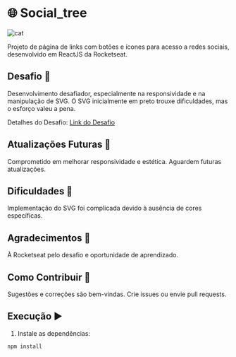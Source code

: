 # 🌐 Social_tree


![cat](https://user-images.githubusercontent.com/101216652/229203637-076e879c-4a09-4ece-9c27-ce6234998806.png)
 


Projeto de página de links com botões e ícones para acesso a redes sociais, desenvolvido em ReactJS da Rocketseat.

## Desafio 🚀

Desenvolvimento desafiador, especialmente na responsividade e na manipulação de SVG. O SVG inicialmente em preto trouxe dificuldades, mas o esforço valeu a pena.

Detalhes do Desafio: [Link do Desafio](https://efficient-sloth-d85.notion.site/b0b109c64d0a4a8eb4de547de18fa04d?v=dd9d2f6b0f6542d69807f41312f4116d&p=a4008e467a3248c4b05c97cf78aea44f&pm=c)


## Atualizações Futuras 📆

Comprometido em melhorar responsividade e estética. Aguardem futuras atualizações.

## Dificuldades 🤔

Implementação do SVG foi complicada devido à ausência de cores específicas.

## Agradecimentos 🙌

À Rocketseat pelo desafio e oportunidade de aprendizado.

## Como Contribuir 🤝

Sugestões e correções são bem-vindas. Crie issues ou envie pull requests.

## Execução ▶️

1. Instale as dependências:
```bash
npm install
